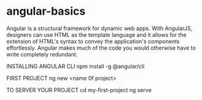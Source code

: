 # angular-basics




Angular is a structural framework for dynamic web apps. With AngularJS, designers can use HTML as the template language and it allows for the extension of HTML's syntax to convey the application's components effortlessly. Angular makes much of the code you would otherwise have to write completely redundant.




INSTALLING ANGULAR CLI
npm install -g @angular/cli

FIRST PROJECT
ng new <name 0f project>

TO SERVER YOUR PROJECT
cd my-first-project
ng serve